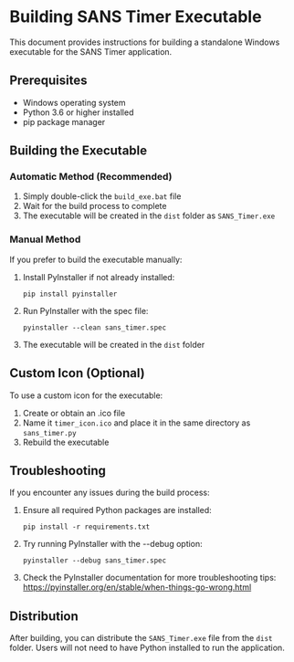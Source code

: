 # Building SANS Timer Executable

This document provides instructions for building a standalone Windows executable for the SANS Timer application.

## Prerequisites

- Windows operating system
- Python 3.6 or higher installed
- pip package manager

## Building the Executable

### Automatic Method (Recommended)

1. Simply double-click the `build_exe.bat` file
2. Wait for the build process to complete
3. The executable will be created in the `dist` folder as `SANS_Timer.exe`

### Manual Method

If you prefer to build the executable manually:

1. Install PyInstaller if not already installed:
   ```
   pip install pyinstaller
   ```

2. Run PyInstaller with the spec file:
   ```
   pyinstaller --clean sans_timer.spec
   ```

3. The executable will be created in the `dist` folder

## Custom Icon (Optional)

To use a custom icon for the executable:

1. Create or obtain an .ico file
2. Name it `timer_icon.ico` and place it in the same directory as `sans_timer.py`
3. Rebuild the executable

## Troubleshooting

If you encounter any issues during the build process:

1. Ensure all required Python packages are installed:
   ```
   pip install -r requirements.txt
   ```

2. Try running PyInstaller with the --debug option:
   ```
   pyinstaller --debug sans_timer.spec
   ```

3. Check the PyInstaller documentation for more troubleshooting tips:
   https://pyinstaller.org/en/stable/when-things-go-wrong.html

## Distribution

After building, you can distribute the `SANS_Timer.exe` file from the `dist` folder. Users will not need to have Python installed to run the application. 
